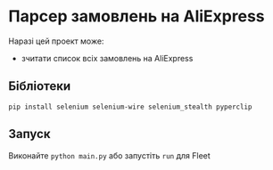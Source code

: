 # Парсер замовлень на AliExpress

Наразі цей проект може:
- зчитати список всіх замовлень на AliExpress

## Бібліотеки
```pip install selenium selenium-wire selenium_stealth pyperclip```


## Запуск
Виконайте ```python main.py``` або запустіть ```run``` для Fleet